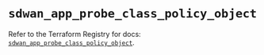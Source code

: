 # `sdwan_app_probe_class_policy_object`

Refer to the Terraform Registry for docs: [`sdwan_app_probe_class_policy_object`](https://registry.terraform.io/providers/ciscodevnet/sdwan/0.8.0/docs/resources/app_probe_class_policy_object).
